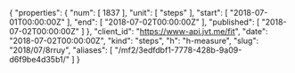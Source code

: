 {
  "properties": {
    "num": [
      1837
    ],
    "unit": [
      "steps"
    ],
    "start": [
      "2018-07-01T00:00:00Z"
    ],
    "end": [
      "2018-07-02T00:00:00Z"
    ],
    "published": [
      "2018-07-02T00:00:00Z"
    ]
  },
  "client_id": "https://www-api.jvt.me/fit",
  "date": "2018-07-02T00:00:00Z",
  "kind": "steps",
  "h": "h-measure",
  "slug": "2018/07/8rruy",
  "aliases": [
    "/mf2/3edfdbf1-7778-428b-9a09-d6f9be4d35b1/"
  ]
}
